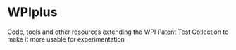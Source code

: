 # WPIplus
Code, tools and other resources extending the WPI Patent Test Collection to make it more usable for experimentation
